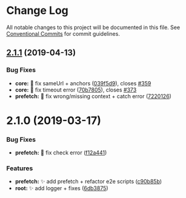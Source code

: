 # Change Log

All notable changes to this project will be documented in this file.
See [Conventional Commits](https://conventionalcommits.org) for commit guidelines.

## [2.1.1](https://github.com/barbajs/barba/compare/@barba/prefetch@2.1.0...@barba/prefetch@2.1.1) (2019-04-13)

### Bug Fixes

- **core:** :bug: fix sameUrl + anchors ([039f5d9](https://github.com/barbajs/barba/commit/039f5d9)), closes [#359](https://github.com/barbajs/barba/issues/359)
- **core:** :bug: fix timeout error ([70b7805](https://github.com/barbajs/barba/commit/70b7805)), closes [#373](https://github.com/barbajs/barba/issues/373)
- **prefetch:** :bug: fix wrong/missing context + catch error ([7220126](https://github.com/barbajs/barba/commit/7220126))

# 2.1.0 (2019-03-17)

### Bug Fixes

- **prefetch:** :bug: fix check error ([f12a441](https://github.com/barbajs/barba/commit/f12a441))

### Features

- **prefetch:** :sparkles: add prefetch + refactor e2e scripts ([c90b85b](https://github.com/barbajs/barba/commit/c90b85b))
- **root:** :sparkles: add logger + fixes ([6db3875](https://github.com/barbajs/barba/commit/6db3875))
